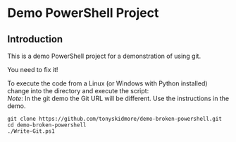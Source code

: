 # Demo PowerShell Project

## Introduction

This is a demo PowerShell project for a demonstration of using git.  

You need to fix it!

To execute the code from a Linux (or Windows with Python installed) change into the directory and execute the script:  
*Note*: In the git demo the Git URL will be different.  Use the instructions in the demo. 

```
git clone https://github.com/tonyskidmore/demo-broken-powershell.git
cd demo-broken-powershell
./Write-Git.ps1
```

